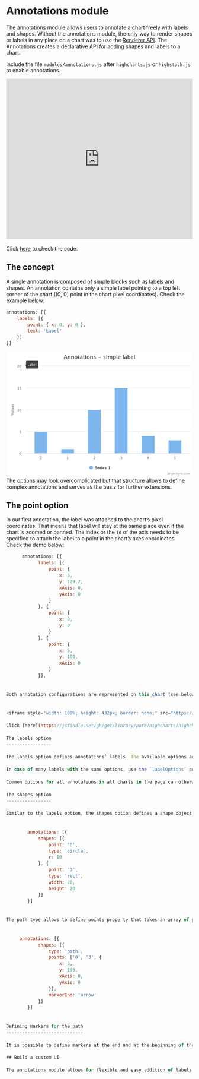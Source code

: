 Annotations module
===

The annotations module allows users to annotate a chart freely with labels and shapes. Without the annotations module, the only way to render shapes or labels in any place on a chart was to use the [Renderer API](https://api.highcharts.com/highcharts/Renderer). The Annotations creates a declarative API for adding shapes and labels to a chart. 

Include the file `modules/annotations.js` after `highcharts.js` or `highstock.js` to enable annotations.

<iframe style="width: 100%; height: 432px; border: none;" src="https://www.highcharts.com/samples/embed/highcharts/demo/annotations" allow="fullscreen"></iframe>

Click [here](https://jsfiddle.net/gh/get/library/pure/highcharts/highcharts/tree/master/samples/highcharts/demo/annotations/) to check the code.

The concept
-----------

A single annotation is composed of simple blocks such as labels and shapes. An annotation contains only a simple label pointing to a top left corner of the chart ((0, 0) point in the chart pixel coordinates). Check the example below:

```js
annotations: [{
    labels: [{
        point: { x: 0, y: 0 },
        text: 'Label'
    }]
}]
```

![annotations-simple-label.png](annotations-simple-label.png)
The options may look overcomplicated but that structure allows to define complex annotations and serves as the basis for further extensions.

The point option
----------------

In our first annotation, the label was attached to the chart’s pixel coordinates. That means that label will stay at the same place even if the chart is zoomed or panned. The index or the `id` of the axis needs to be specified to attach the label to a point in the chart’s axes coordinates. Check the demo below:

```js
      annotations: [{
            labels: [{
                point: {
                    x: 3,
                    y: 129.2,
                    xAxis: 0,
                    yAxis: 0
                }
            }, {
                point: {
                    x: 0,
                    y: 0
                }
            }, {
                point: {
                    x: 5,
                    y: 100,
                    xAxis: 0
                }
            }],


Both annotation configurations are represented on this chart (see below). Try to zoom in and out to see the differences:


<iframe style="width: 100%; height: 432px; border: none;" src="https://www.highcharts.com/samples/embed/highcharts/annotations/mock-point" allow="fullscreen"></iframe>

Click [here](https://jsfiddle.net/gh/get/library/pure/highcharts/highcharts/tree/master/samples/highcharts/annotations/mock-point/) to check the code.

The labels option
-----------------

The labels option defines annotations’ labels. The available options are very similar to the options presented by the data labels. For the full list see the [API](https://api.highcharts.com/highcharts/annotations.labels).

In case of many labels with the same options, use the `labelOptions` property to define common options. Each label options will be merged with the options from `labelOptions`.

Common options for all annotations in all charts in the page can otherwise be set using the `Highcharts.setOptions` function, which is especially suitable for theming.

The shapes option
-----------------

Similar to the labels option, the shapes option defines a shape object. The object requires the `type` property such as `rect`, `circle` or `path`.


        annotations: [{
            shapes: [{
                point: '0',
                type: 'circle',
                r: 10
            }, {
                point: '3',
                type: 'rect',
                width: 20,
                height: 20
            }]
        }]


The path type allows to define points property that takes an array of points.


     annotations: [{
            shapes: [{
                type: 'path',
                points: ['0', '3', {
                    x: 6,
                    y: 195,
                    xAxis: 0,
                    yAxis: 0
                }],
                markerEnd: 'arrow'
            }]
        }]


Defining markers for the path
-----------------------------

It is possible to define markers at the end and at the beginning of the path. To apply the markers set `markerEnd` or `markerStart` property to the id of the marker. Check the following example about how to define custom markers [here](https://jsfiddle.net/gh/get/library/pure/highcharts/highcharts/tree/master/samples/highcharts/annotations/custom-markers).

## Build a custom UI

The annotations module allows for flexible and easy addition of labels and shapes to your charts. To create a custom user interface that enhances this functionality, providing seamless user interaction, refer to the [Annotations GUI](https://www.highcharts.com/docs/advanced-chart-features/annotations-gui) page for detailed instructions.
